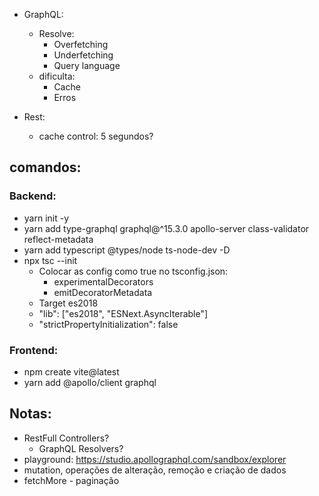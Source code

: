 
- GraphQL:
  - Resolve:
    - Overfetching
    - Underfetching
    - Query language
  - dificulta:
    - Cache
    - Erros


- Rest: 
  - cache control: 5 segundos?


## comandos:

### Backend:
* yarn init -y
* yarn add type-graphql graphql@^15.3.0 apollo-server class-validator reflect-metadata
* yarn add typescript @types/node ts-node-dev -D
* npx tsc --init
  * Colocar as config como true no tsconfig.json:
    - experimentalDecorators
    - emitDecoratorMetadata
  * Target es2018 
  * "lib": ["es2018", "ESNext.AsyncIterable"]
  * "strictPropertyInitialization": false

### Frontend:
* npm create vite@latest
* yarn add @apollo/client graphql

## Notas:
* RestFull Controllers?
  * GraphQL Resolvers?
* playground: https://studio.apollographql.com/sandbox/explorer
* mutation, operações de alteração, remoção e criação de dados
* fetchMore - paginação